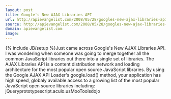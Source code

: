 ```yaml
---
layout: post
title: Google's New AJAX Libraries API
url: http://apievangelist.com/2008/05/28/googles-new-ajax-libraries-api/
source: http://apievangelist.com/2008/05/28/googles-new-ajax-libraries-api/
domain: apievangelist.com
image: 
---
```

{% include JB/setup %}Just came across Google's New AJAX Libraries API.  I was wondering when someone was going to merge together all the common JavaScript libraries out there into a single set of libraries. The AJAX Libraries API is a content distribution network and loading architecture for the most popular open source JavaScript libraries. By using the Google AJAX API Loader's google.load() method, your application has high speed, globaly available access to a growing list of the most popular JavaScript open source libraries including: jQueryprototypescript.aculo.usMooToolsdojo